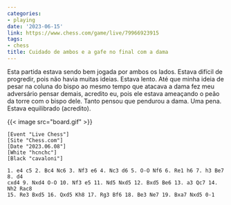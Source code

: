 ```yaml
---
categories:
- playing
date: '2023-06-15'
link: https://www.chess.com/game/live/79966923915
tags:
- chess
title: Cuidado de ambos e a gafe no final com a dama
---
```


Esta partida estava sendo bem jogada por ambos os lados. Estava difícil de progredir, pois não havia muitas ideias. Estava lento. Até que minha ideia de pesar na coluna do bispo ao mesmo tempo que atacava a dama fez meu adversário pensar demais, acredito eu, pois ele estava ameaçando o peão da torre com o bispo dele. Tanto pensou que pendurou a dama. Uma pena. Estava equilibrado (acredito).

{{< image src="board.gif" >}}

```
[Event "Live Chess"]
[Site "Chess.com"]
[Date "2023.06.08"]
[White "hcnchc"]
[Black "cavaloni"]

1. e4 c5 2. Bc4 Nc6 3. Nf3 e6 4. Nc3 d6 5. O-O Nf6 6. Re1 h6 7. h3 Be7 8. d4
cxd4 9. Nxd4 O-O 10. Nf3 e5 11. Nd5 Nxd5 12. Bxd5 Be6 13. a3 Qc7 14. Nh2 Rac8
15. Re3 Bxd5 16. Qxd5 Kh8 17. Rg3 Bf6 18. Be3 Ne7 19. Bxa7 Nxd5 0-1
```
